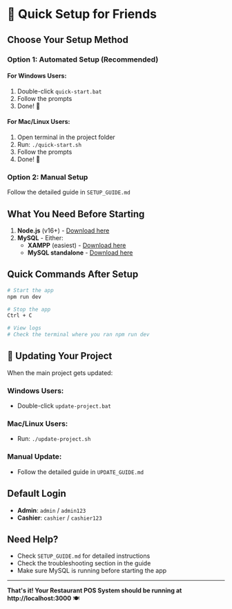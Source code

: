 # 🚀 Quick Setup for Friends

## Choose Your Setup Method

### Option 1: Automated Setup (Recommended)

#### For Windows Users:
1. Double-click `quick-start.bat`
2. Follow the prompts
3. Done! 🎉

#### For Mac/Linux Users:
1. Open terminal in the project folder
2. Run: `./quick-start.sh`
3. Follow the prompts
4. Done! 🎉

### Option 2: Manual Setup
Follow the detailed guide in `SETUP_GUIDE.md`

## What You Need Before Starting

1. **Node.js** (v16+) - [Download here](https://nodejs.org/)
2. **MySQL** - Either:
   - **XAMPP** (easiest) - [Download here](https://www.apachefriends.org/)
   - **MySQL standalone** - [Download here](https://dev.mysql.com/downloads/mysql/)

## Quick Commands After Setup

```bash
# Start the app
npm run dev

# Stop the app
Ctrl + C

# View logs
# Check the terminal where you ran npm run dev
```

## 🔄 Updating Your Project

When the main project gets updated:

### Windows Users:
- Double-click `update-project.bat`

### Mac/Linux Users:
- Run: `./update-project.sh`

### Manual Update:
- Follow the detailed guide in `UPDATE_GUIDE.md`

## Default Login

- **Admin**: `admin` / `admin123`
- **Cashier**: `cashier` / `cashier123`

## Need Help?

- Check `SETUP_GUIDE.md` for detailed instructions
- Check the troubleshooting section in the guide
- Make sure MySQL is running before starting the app

---

**That's it! Your Restaurant POS System should be running at http://localhost:3000** 🍽️ 